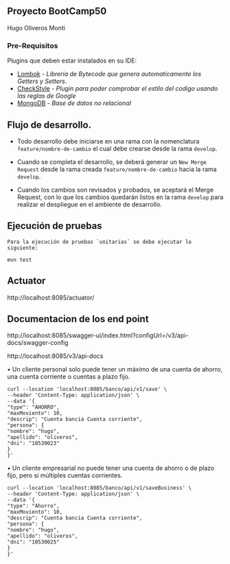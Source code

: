 Proyecto BootCamp50 
-
Hugo Oliveros Monti


### Pre-Requisitos

Plugins que deben estar instalados en su IDE:
* [Lombok](http://projectlombok.org/) - *Libreria de Bytecode que genera automaticamente los Getters y Setters*.
* [CheckStyle](http://www.checkstyle.com/) - *Plugin para poder comprobar el estilo del codigo usando las reglas de Google*
* [MongoDB](http://www.checkstyle.com/) - *Base de datos no relacional*


## Flujo de desarrollo.

* Todo desarrollo debe iniciarse en una rama con la nomenclatura `feature/nombre-de-cambio` el cual debe crearse desde la rama `develop`.

* Cuando se completa el desarrollo, se deberá generar un `New Merge Request` desde la rama creada `feature/nombre-de-cambio` hacia la rama `develop`.

* Cuando los cambios son revisados y probados, se aceptará el Merge Request, con lo que los cambios quedarán listos en la rama `develop` para realizar el despliegue en el ambiente de desarrollo.


## Ejecución de pruebas

    Para la ejecución de pruebas `unitarias` se debe ejecutar lo siguiente:

    mvn test


Actuator
-
http://localhost:8085/actuator/


Documentacion de los end point 
-
http://localhost:8085/swagger-ui/index.html?configUrl=/v3/api-docs/swagger-config

http://localhost:8085/v3/api-docs

•	Un cliente personal solo puede tener un máximo de una cuenta de ahorro, una cuenta corriente o cuentas a plazo fijo.

    curl --location 'localhost:8085/banco/api/v1/save' \
    --header 'Content-Type: application/json' \
    --data '{
    "type": "AHORRO",
    "maxMoviento": 10,
    "descrip": "Cuenta bancia Cuenta corriente",
    "persona": {
    "nombre": "hugo",
    "apellido": "oliveros",
    "dni": "10530023"
    }
    }'

•	Un cliente empresarial no puede tener una cuenta de ahorro o de plazo fijo, pero sí múltiples cuentas corrientes.

    curl --location 'localhost:8085/banco/api/v1/saveBusiness' \
    --header 'Content-Type: application/json' \
    --data '{
    "type": "Ahorro",
    "maxMoviento": 10,
    "descrip": "Cuenta bancia Cuenta corriente",
    "persona": {
    "nombre": "hugo",
    "apellido": "oliveros",
    "dni": "10530025"
    }
    }'